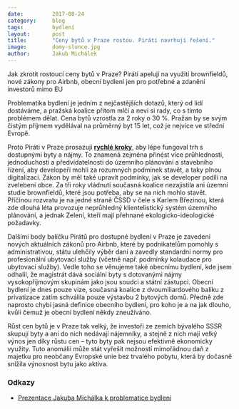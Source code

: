 ```yaml
---
date:         2017-08-24
category:     blog
tags:         bydlení
layout:       post
title:        "Ceny bytů v Praze rostou. Piráti navrhují řešení."
image:        domy-slunce.jpg
author:       Jakub Michálek
---
```


Jak zkrotit rostoucí ceny bytů v Praze? Piráti apelují na využití brownfieldů, nové zákony pro Airbnb, obecní bydlení jen pro potřebné a zdanění investorů mimo EU

Problematika bydlení je jedním z nejčastějších dotazů, který od lidí dostáváme, a pražská koalice přitom mlčí a neví si rady, co s tímto problémem dělat. Cena bytů vzrostla za 2 roky o 30 %. Pražan by se svým čistým příjmem vydělával na průměrný byt 15 let, což je nejvíce ve střední Evropě.

Proto Piráti v Praze prosazují **[rychlé kroky](https://github.com/pirati-cz/KlubPraha/blob/master/prezentace/2017/bydleni.pdf)**, aby lépe fungoval trh s dostupnými byty a nájmy. To znamená zejména přinést více průhlednosti, jednoduchosti a předvídatelnosti do územního plánování a stavebního řízení, aby developeři mohli za rozumných podmínek stavět, a taky plnou digitalizaci. Zákon by měl také upravit podmínky, jak se developer podílí na zvelebení obce. Za tři roky vládnutí současná koalice nezajistila ani územní studie brownfieldů, které jsou potřeba, aby se na nich mohlo stavět. Příčinou rozvratu je na jedné straně ČSSD v čele s Karlem Březinou, která zde dlouhá léta provozuje neprůhledný klientelistický systém územního plánování, a jednak Zelení, kteří mají přehnané ekologicko-ideologické požadavky.

Dalšími body balíčku Pirátů pro dostupné bydlení v Praze je zavedení nových aktuálních zákonů pro Airbnb, které by podnikatelům pomohly s administrativou, státu ulehčily výběr daní a zavedly standardní normy pro profesionální ubytovací služby (včetně např. podmínky kolaudace pro ubytovací služby). Vedle toho se věnujeme také obecnímu bydlení, kde jsem odhalil, že magistrát dává sociální byty s dotovanými  nájmy vysokopříjmovým skupinám jako jsou soudci a státní zástupci. Obecní bydlení je dnes pouze vize, současná koalice z dvoumiliardového balíku z privatizace zatím schválila pouze výstavbu 2 bytových domů. Předně zde naprosto chybí jasná definice obecního bydlení, pro koho je a na jak dlouho, kvůli čemuž je obecní bydlení někdy zneužíváno.

Růst cen bytů je v Praze tak velký, že investoři ze zemích bývalého SSSR skupují byty a ani do nich nedávají nájemníky, a stejně z nich mají velký výnos jen díky růstu cen – tyto byty pak nejsou efektivně ekonomicky využity. Tuto anomálii může stát vyřešit možností mimořádnou daň z majetku pro neobčany Evropské unie bez trvalého pobytu, která by dočasně snížila výnosnost bytu jako aktiva.

### Odkazy

* [Prezentace Jakuba Michálka k problematice bydlení](https://github.com/pirati-cz/KlubPraha/blob/master/prezentace/2017/bydleni.pdf)

